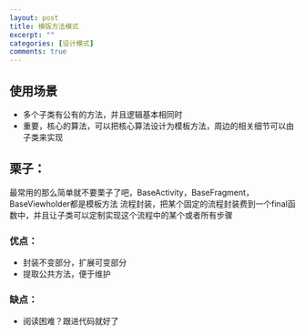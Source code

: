 ```yaml
---
layout: post
title: 模版方法模式
excerpt: ""
categories: [设计模式]
comments: true
---
```

## 使用场景
* 多个子类有公有的方法，并且逻辑基本相同时
* 重要，核心的算法，可以把核心算法设计为模板方法，周边的相关细节可以由子类来实现

## 栗子：
最常用的那么简单就不要栗子了吧，BaseActivity，BaseFragment，BaseViewholder都是模板方法
流程封装，把某个固定的流程封装费到一个final函数中，并且让子类可以定制实现这个流程中的某个或者所有步骤

### 优点：
* 封装不变部分，扩展可变部分
* 提取公共方法，便于维护
### 缺点：
* 阅读困难？跟进代码就好了
